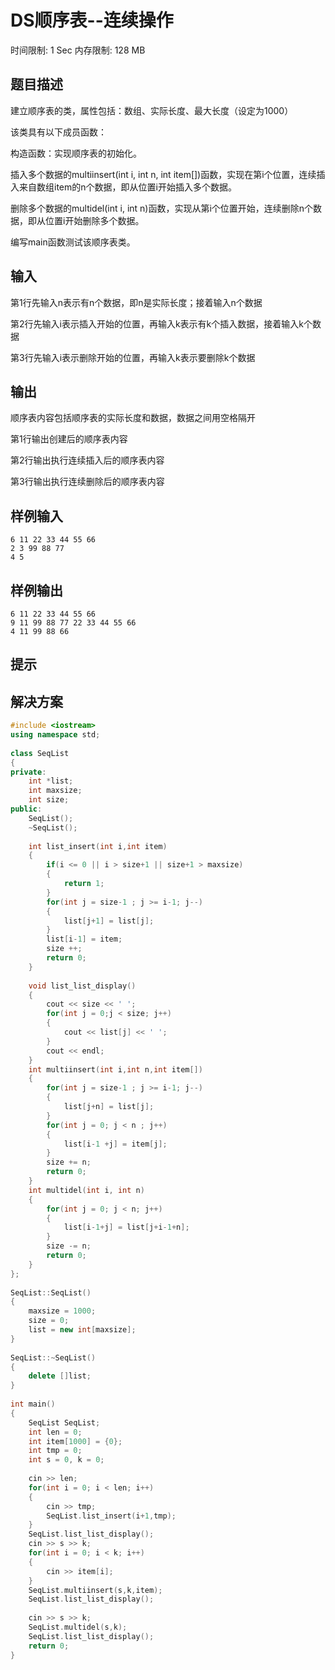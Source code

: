 # DS顺序表--连续操作

时间限制: 1 Sec  内存限制: 128 MB

## 题目描述
建立顺序表的类，属性包括：数组、实际长度、最大长度（设定为1000）

该类具有以下成员函数：

构造函数：实现顺序表的初始化。

插入多个数据的multiinsert(int i, int n, int item[])函数，实现在第i个位置，连续插入来自数组item的n个数据，即从位置i开始插入多个数据。

删除多个数据的multidel(int i, int n)函数，实现从第i个位置开始，连续删除n个数据，即从位置i开始删除多个数据。

编写main函数测试该顺序表类。

## 输入
第1行先输入n表示有n个数据，即n是实际长度；接着输入n个数据

第2行先输入i表示插入开始的位置，再输入k表示有k个插入数据，接着输入k个数据

第3行先输入i表示删除开始的位置，再输入k表示要删除k个数据

## 输出
顺序表内容包括顺序表的实际长度和数据，数据之间用空格隔开

第1行输出创建后的顺序表内容

第2行输出执行连续插入后的顺序表内容

第3行输出执行连续删除后的顺序表内容

## 样例输入
```text
6 11 22 33 44 55 66
2 3 99 88 77
4 5
```

## 样例输出
```text
6 11 22 33 44 55 66 
9 11 99 88 77 22 33 44 55 66 
4 11 99 88 66
``` 

## 提示

## 解决方案

```c++
#include <iostream>
using namespace std;
 
class SeqList
{
private:
    int *list;
    int maxsize;
    int size;
public:
    SeqList();
    ~SeqList();
 
    int list_insert(int i,int item)
    {
        if(i <= 0 || i > size+1 || size+1 > maxsize)
        {
            return 1;
        }
        for(int j = size-1 ; j >= i-1; j--)
        {
            list[j+1] = list[j];
        }
        list[i-1] = item;
        size ++;
        return 0;
    }
 
    void list_list_display()
    {
        cout << size << ' ';
        for(int j = 0;j < size; j++)
        {
            cout << list[j] << ' ';
        }
        cout << endl;
    }
    int multiinsert(int i,int n,int item[])
    {
        for(int j = size-1 ; j >= i-1; j--)
        {
            list[j+n] = list[j];
        }
        for(int j = 0; j < n ; j++)
        {
            list[i-1 +j] = item[j];
        }
        size += n;
        return 0;
    }
    int multidel(int i, int n)
    {
        for(int j = 0; j < n; j++)
        {
            list[i-1+j] = list[j+i-1+n];
        }
        size -= n;
        return 0;
    }
};
 
SeqList::SeqList()
{
    maxsize = 1000;
    size = 0;
    list = new int[maxsize];
}
 
SeqList::~SeqList()
{
    delete []list;
}
 
int main()
{
    SeqList SeqList;
    int len = 0;
    int item[1000] = {0};
    int tmp = 0;
    int s = 0, k = 0;
 
    cin >> len;
    for(int i = 0; i < len; i++)
    {
        cin >> tmp;
        SeqList.list_insert(i+1,tmp);
    }
    SeqList.list_list_display();
    cin >> s >> k;
    for(int i = 0; i < k; i++)
    {
        cin >> item[i];
    }
    SeqList.multiinsert(s,k,item);
    SeqList.list_list_display();
 
    cin >> s >> k;
    SeqList.multidel(s,k);
    SeqList.list_list_display();
    return 0;
}
```